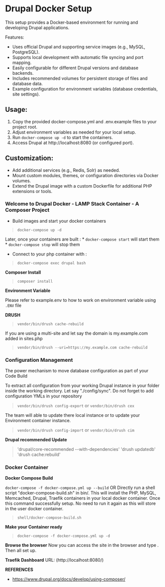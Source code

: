 # Drupal Docker Setup
 
 This setup provides a Docker-based environment for running and developing Drupal applications.

 Features:
 - Uses official Drupal and supporting service images (e.g., MySQL, PostgreSQL).
 - Supports local development with automatic file syncing and port mapping.
 - Easily configurable for different Drupal versions and database backends.
 - Includes recommended volumes for persistent storage of files and database data.
 - Example configuration for environment variables (database credentials, site settings).

## Usage:
 1. Copy the provided docker-compose.yml and .env.example files to your project root.
 2. Adjust environment variables as needed for your local setup.
 3. Run `docker-compose up -d` to start the containers.
 4. Access Drupal at http://localhost:8080 (or configured port).
 
 ## Customization:
 - Add additional services (e.g., Redis, Solr) as needed.
 - Mount custom modules, themes, or configuration directories via Docker volumes.
 - Extend the Drupal image with a custom Dockerfile for additional PHP extensions or tools.
 
### Welcome to Drupal Docker - LAMP Stack Container - A Composer Project

* Build images and start your docker containers 
> `docker-compose up -d`
        
Later, once your containers are built : 
    * `docker-compose start` will start them
    * `docker-compose stop` will stop them


* Connect to your php container with :
> `docker-compose exec drupal bash`
  

**Composer Install**

> `composer install`


**Environment Variable**


Please refer to example.env to how to work on environment variable using `.ENV` file

**DRUSH**

> `vendor/bin/drush cache-rebuild`

If you are using a multi-site and let say the domain is my.example.com added in sites.php
> `vendor/bin/drush --uri=https://my.example.com cache-rebuild`


### Configuration Management

The power mechanism to move database configuration as part of your Code Build

To extract all configuration from your working Drupal instance in your folder inside the working directory. Let say "./config/sync". Do not forget to add configuration YMLs in your repository
> `vendor/bin/drush config-export`
or
> `vendor/bin/drush cex`

The team will able to update there local instance or to update your Environment  container instance.
> `vendor/bin/drush config-import`
or
> `vendor/bin/drush cim`


**Drupal recommended Update**

> 'drupal/core-recommended --with-dependencies'
> 'drush updatedb'
> 'drush cache:rebuild'

### Docker Container

**Docker Compose Build**

`docker-compose -f docker-compose.yml up --build`
OR
Directly run a shell script "docker-compose-build.sh" in bin/. This will install the PHP, MySQL, Memcached, Drupal, Traefik containers in your local docker container. Once this command successfully setup. No need to run it again as this will store in the user docker container. 

> `shell/docker-compose-build.sh`

**Make your Container ready**

> `docker-compose -f docker-compose.yml up -d`


**Browse the browser**
Now you can access the site in the browser and type [](http://local.drupal.docker.com). Then all set up.

**Traefik Dashboard**
URL: (http://localhost:8080/)


**REFERENCES**

- https://www.drupal.org/docs/develop/using-composer/
